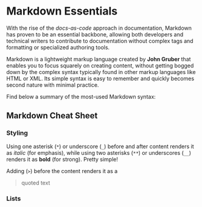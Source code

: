 # Markdown Essentials

With the rise of the _docs-as-code_ approach in documentation, Markdown has proven to be an essential backbone, allowing both developers and technical writers to contribute to documentation without complex tags and formatting or specialized authoring tools.

Markdown is a lightweight markup language created by **John Gruber** that enables you to focus squarely on creating content, without getting bogged down by the complex syntax typically found in other markup languages like HTML or XML. Its simple syntax is easy to remember and quickly becomes second nature with minimal practice.

Find below a summary of the most-used Markdown syntax:

## Markdown Cheat Sheet

### Styling
Using one asterisk (`*`) or underscore (`_`) before and after content renders it as *italic* (for emphasis), while using two asterisks (`**`) or underscores (`__`) renders it as **bold** (for strong). Pretty simple!

Adding (`>`) before the content renders it as a 
> quoted text

### Lists
